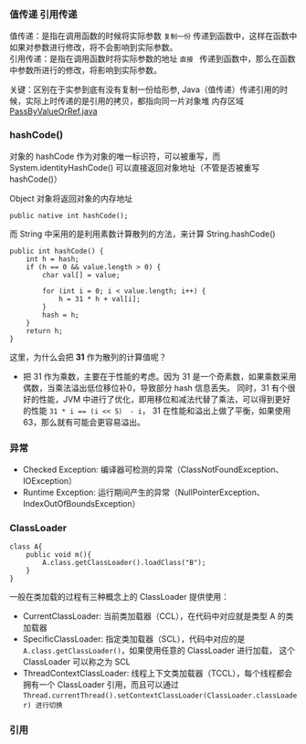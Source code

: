 
### 值传递 引用传递

值传递：是指在调用函数的时候将实际参数 `复制一份` 传递到函数中，这样在函数中如果对参数进行修改，将不会影响到实际参数。  
引用传递：是指在调用函数时将实际参数的地址 `直接 ` 传递到函数中，那么在函数中参数所进行的修改，将影响到实际参数。

关键：区别在于实参到底有没有复制一份给形参, Java（值传递）传递引用的时候，实际上时传递的是引用的拷贝，都指向同一片对象堆
内存区域   
[PassByValueOrRef.java](/src/Basic/base/PassByValueOrRef.java)


### hashCode()

对象的 hashCode 作为对象的唯一标识符，可以被重写，而 System.identityHashCode() 可以直接返回对象地址（不管是否被重写 hashCode()）

Object 对象将返回对象的内存地址  

```
public native int hashCode();
```

而 String 中采用的是利用素数计算散列的方法，来计算 String.hashCode() 


```
public int hashCode() {
    int h = hash;
    if (h == 0 && value.length > 0) {
        char val[] = value;

        for (int i = 0; i < value.length; i++) {
            h = 31 * h + val[i];
        }
        hash = h;
    }
    return h;
}
```

这里，为什么会把 __31__ 作为散列的计算值呢？  

* 把 31 作为乘数，主要在于性能的考虑。因为 31 是一个奇素数，如果乘数采用偶数，当乘法溢出低位移位补0，导致部分 hash 信息丢失。
同时，31 有个很好的性能，JVM 中进行了优化，即用移位和减法代替了乘法，可以得到更好的性能 `31 * i == (i << 5） - i`，
31 在性能和溢出上做了平衡，如果使用 63，那么就有可能会更容易溢出。


### 异常

* Checked Exception: 编译器可检测的异常（ClassNotFoundException、IOException）
* Runtime Exception: 运行期间产生的异常（NullPointerException、IndexOutOfBoundsException）

### ClassLoader

```
class A{
    public void m(){
        A.class.getClassLoader().loadClass("B");
    }
}
```

一般在类加载的过程有三种概念上的 ClassLoader 提供使用：

* CurrentClassLoader: 当前类加载器（CCL），在代码中对应就是类型 A 的类加载器
* SpecificClassLoader: 指定类加载器（SCL），代码中对应的是 `A.class.getClassLoader()`，如果使用任意的 ClassLoader 进行加载，
这个 ClassLoader 可以称之为 SCL
* ThreadContextClassLoader: 线程上下文类加载器（TCCL），每个线程都会拥有一个 ClassLoader 引用，而且可以通过 
`Thread.currentThread().setContextClassLoader(ClassLoader.classLoader) 进行切换`


### 引用
[](https://www.zhihu.com/question/31203609)